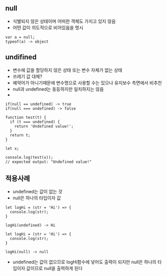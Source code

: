 ## null
- 식별되지 않은 상태이며 어떠한 객체도 가지고 있지 않음
- 어떤 값이 의도적으로 비어있음을 명시
```
var a = null;
typeof(a) -> object
```

## undifined
- 변수에 값을 할당하지 않은 상태 또는 변수 자체가 없는 상태
- 쓰레기 값 대체?
- 예약어가 아니기때문에 변수명으로 사용할 수는 있으나 유지보수 측면에서 비추천
- null과 undefined는 동등하지만 일치하지는 않음
- 
```
if(null == undefined) -> true
if(null === undefined) -> false
```

```
function test(t) {
  if (t === undefined) {
    return 'Undefined value!';
  }
  return t;
}

let x;

console.log(test(x));
// expected output: "Undefined value!"
```

## 적용사례
- undefined는 값이 없는 것
- null은 하나의 타입이자 값

```
let logHi = (str = 'Hi') => {
  console.log(str);
}

logHi(undefined) -> Hi

let logHi = (str = 'Hi') => {
  console.log(str);
}

logHi(null) -> null
```
- undefined는 값이 없으므로 logHi함수에 넣어도 출력이 되지만 null은 하나의 타입이자 값이므로 null을 출력하게 된다
